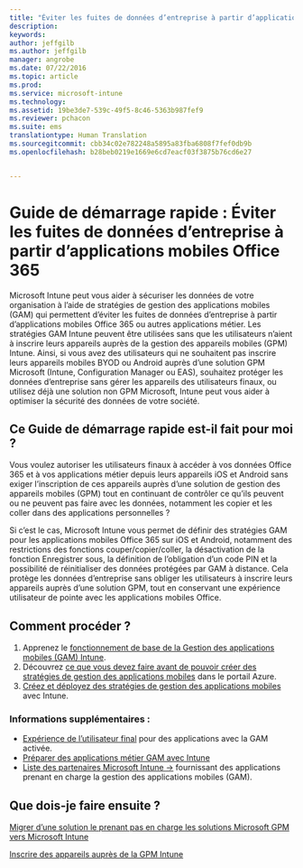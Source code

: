 ```yaml
---
title: "Éviter les fuites de données d’entreprise à partir d’applications mobiles Office 365 | Microsoft Intune"
description: 
keywords: 
author: jeffgilb
ms.author: jeffgilb
manager: angrobe
ms.date: 07/22/2016
ms.topic: article
ms.prod: 
ms.service: microsoft-intune
ms.technology: 
ms.assetid: 19be3de7-539c-49f5-8c46-5363b987fef9
ms.reviewer: pchacon
ms.suite: ems
translationtype: Human Translation
ms.sourcegitcommit: cbb34c02e782248a5895a83fba6808f7fef0db9b
ms.openlocfilehash: b28beb0219e1669e6cd7eacf03f3875b76cd6e27


---
```


# Guide de démarrage rapide : Éviter les fuites de données d’entreprise à partir d’applications mobiles Office 365
Microsoft Intune peut vous aider à sécuriser les données de votre organisation à l’aide de stratégies de gestion des applications mobiles (GAM) qui permettent d’éviter les fuites de données d’entreprise à partir d’applications mobiles Office 365 ou autres applications métier. Les stratégies GAM Intune peuvent être utilisées sans que les utilisateurs n’aient à inscrire leurs appareils auprès de la gestion des appareils mobiles (GPM) Intune. Ainsi, si vous avez des utilisateurs qui ne souhaitent pas inscrire leurs appareils mobiles BYOD ou Android auprès d’une solution GPM Microsoft (Intune, Configuration Manager ou EAS), souhaitez protéger les données d’entreprise sans gérer les appareils des utilisateurs finaux, ou utilisez déjà une solution non GPM Microsoft, Intune peut vous aider à optimiser la sécurité des données de votre société.   

## Ce Guide de démarrage rapide est-il fait pour moi ?
Vous voulez autoriser les utilisateurs finaux à accéder à vos données Office 365 et à vos applications métier depuis leurs appareils iOS et Android sans exiger l’inscription de ces appareils auprès d’une solution de gestion des appareils mobiles (GPM) tout en continuant de contrôler ce qu’ils peuvent ou ne peuvent pas faire avec les données, notamment les copier et les coller dans des applications personnelles ?

Si c’est le cas, Microsoft Intune vous permet de définir des stratégies GAM pour les applications mobiles Office 365 sur iOS et Android, notamment des restrictions des fonctions couper/copier/coller, la désactivation de la fonction Enregistrer sous, la définition de l’obligation d’un code PIN et la possibilité de réinitialiser des données protégées par GAM à distance.  Cela protège les données d’entreprise sans obliger les utilisateurs à inscrire leurs appareils auprès d’une solution GPM, tout en conservant une expérience utilisateur de pointe avec les applications mobiles Office.

## Comment procéder ?
1.  Apprenez le [fonctionnement de base de la Gestion des applications mobiles (GAM) Intune](/intune/deploy-use/protect-app-data-using-mobile-app-management-policies-with-microsoft-intune).
2.  Découvrez [ce que vous devez faire avant de pouvoir créer des stratégies de gestion des applications mobiles](/intune/deploy-use/get-ready-to-configure-mobile-app-management-policies-with-microsoft-intune) dans le portail Azure.
3.  [Créez et déployez des stratégies de gestion des applications mobiles](/intune/deploy-use/create-and-deploy-mobile-app-management-policies-with-microsoft-intune) avec Intune.

### Informations supplémentaires :
- [Expérience de l’utilisateur final](/intune/deploy-use/end-user-experience-for-mam-enabled-apps-with-microsoft-intune) pour des applications avec la GAM activée.
- [Préparer des applications métier GAM avec Intune](/intune/deploy-use/decide-how-to-prepare-apps-for-mobile-application-management-with-microsoft-intune)
- <a href="https://www.microsoft.com/en-us/cloud-platform/microsoft-intune-partners" target="_blank"> Liste des partenaires Microsoft Intune &rarr;</a> fournissant des applications prenant en charge la gestion des applications mobiles (GAM).

## Que dois-je faire ensuite ?
[Migrer d’une solution le prenant pas en charge les solutions Microsoft GPM vers Microsoft Intune](/intune/deploy-use/migrate-to-intune)

[Inscrire des appareils auprès de la GPM Intune](/intune/deploy-use/enroll-devices-in-microsoft-intune)



<!--HONumber=Oct16_HO3-->


